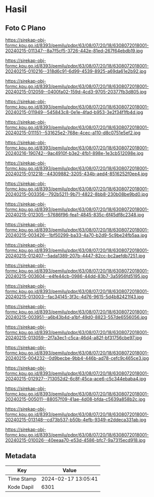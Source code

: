 # Hasil

## Foto C Plano

https://sirekap-obj-formc.kpu.go.id/8393/pemilu/pdpr/63/08/07/20/18/6308072018001-20240215-011347--8a7f5cf5-3726-442e-81ed-267f64ebdb19.jpg

https://sirekap-obj-formc.kpu.go.id/8393/pemilu/pdpr/63/08/07/20/18/6308072018001-20240215-010216--318d6c91-6d99-4539-8925-a69da61e2b92.jpg

https://sirekap-obj-formc.kpu.go.id/8393/pemilu/pdpr/63/08/07/20/18/6308072018001-20240215-012059--0400fa02-159d-4cd3-9705-20377fb3d805.jpg

https://sirekap-obj-formc.kpu.go.id/8393/pemilu/pdpr/63/08/07/20/18/6308072018001-20240215-011949--545843c8-0e1e-4fad-b953-3e2f34f1fb4d.jpg

https://sirekap-obj-formc.kpu.go.id/8393/pemilu/pdpr/63/08/07/20/18/6308072018001-20240215-011151--531625e2-768e-4cec-a110-d8c0751e5ef2.jpg

https://sirekap-obj-formc.kpu.go.id/8393/pemilu/pdpr/63/08/07/20/18/6308072018001-20240216-190742--9ac4910f-b3e2-4fb1-898e-1e3cb512098e.jpg

https://sirekap-obj-formc.kpu.go.id/8393/pemilu/pdpr/63/08/07/20/18/6308072018001-20240215-012218--44309882-3205-434b-aed4-8516252f0ee4.jpg

https://sirekap-obj-formc.kpu.go.id/8393/pemilu/pdpr/63/08/07/20/18/6308072018001-20240215-003356--792b5211-9b71-4822-8bb8-230b08be9bd0.jpg

https://sirekap-obj-formc.kpu.go.id/8393/pemilu/pdpr/63/08/07/20/18/6308072018001-20240215-012305--57686f96-fea1-4845-835c-6f45df8c2348.jpg

https://sirekap-obj-formc.kpu.go.id/8393/pemilu/pdpr/63/08/07/20/18/6308072018001-20240215-003426--1bf50299-ba33-4a70-b2d9-5c9be24fb5aa.jpg

https://sirekap-obj-formc.kpu.go.id/8393/pemilu/pdpr/63/08/07/20/18/6308072018001-20240215-012407--5ada1389-207b-4447-82cc-bc2aefdb7251.jpg

https://sirekap-obj-formc.kpu.go.id/8393/pemilu/pdpr/63/08/07/20/18/6308072018001-20240215-003604--e4fe44cb-0986-44dd-83b7-3a5956fd5195.jpg

https://sirekap-obj-formc.kpu.go.id/8393/pemilu/pdpr/63/08/07/20/18/6308072018001-20240215-013003--fac34145-3f3c-4d76-9615-5d4b82421f43.jpg

https://sirekap-obj-formc.kpu.go.id/8393/pemilu/pdpr/63/08/07/20/18/6308072018001-20240215-003951--a6b43b4d-a1bf-49d0-8823-557de6556056.jpg

https://sirekap-obj-formc.kpu.go.id/8393/pemilu/pdpr/63/08/07/20/18/6308072018001-20240215-013059--2f7a3ec1-c5ca-46d4-a82f-bf31756cbe97.jpg

https://sirekap-obj-formc.kpu.go.id/8393/pemilu/pdpr/63/08/07/20/18/6308072018001-20240215-004232--0d9becbe-9bb4-446b-ad78-cefc9c465ce3.jpg

https://sirekap-obj-formc.kpu.go.id/8393/pemilu/pdpr/63/08/07/20/18/6308072018001-20240215-012927--713052d2-6c8f-45ca-ace6-c5c344ebaba4.jpg

https://sirekap-obj-formc.kpu.go.id/8393/pemilu/pdpr/63/08/07/20/18/6308072018001-20240215-005011--88057f09-41ae-4d08-bfda-c5639a858b2c.jpg

https://sirekap-obj-formc.kpu.go.id/8393/pemilu/pdpr/63/08/07/20/18/6308072018001-20240215-013148--cd73b537-b50b-4efb-9349-e2ddeca331ab.jpg

https://sirekap-obj-formc.kpu.go.id/8393/pemilu/pdpr/63/08/07/20/18/6308072018001-20240215-010026--40eeaa70-e53d-4586-bfc7-9a7315ecd918.jpg


## Metadata

| Key        | Value               |
| ---------- | ------------------- |
| Time Stamp | 2024-02-17 13:05:41 |
| Kode Dapil | 6301                |



